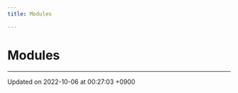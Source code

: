 ```yaml
---
title: Modules

---
```


# Modules







-------------------------------

Updated on 2022-10-06 at 00:27:03 +0900
